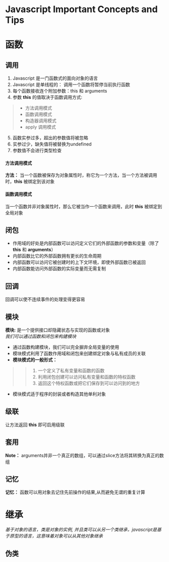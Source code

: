 # Javascript Important Concepts and Tips
# 函数
## 调用

1. Javascript 是一门函数式的面向对象的语言
2. Javascript 是单线程的： 调用一个函数将暂停当前执行函数
3. 每个函数接收连个附加参数：this 和 arguments
4. 参数 **this** 的值取决于函数调用方式:
> * 方法调用模式
> * 函数调用模式
> * 构造器调用模式
> * apply 调用模式
5. 函数实参过多，超出的参数值将被忽略
6. 实参过少，缺失值将被替换为undefined
7. 参数值不会进行类型检查

#### 方法调用模式
**方法：** 当一个函数被保存为对象属性时，称它为一个方法，当一个方法被调用时，**this** 被绑定到该对象


#### 函数调用模式
当一个函数并非对象属性时，那么它被当作一个函数来调用，此时 **this** 被绑定到全局对象

## 闭包
* 作用域的好处是内部函数可以访问定义它们的外部函数的参数和变量（除了 **this** 和 **arguments**）
* 内部函数比它的外部函数拥有更长的生命周期
* 内部函数可以访问它被创建时的上下文环境，即使外部函数已被返回
* 内部函数能访问外部函数的实际变量而无需复制

## 回调
回调可以使不连续事件的处理变得更容易

## 模块
**模块:** 是一个提供接口却隐藏状态与实现的函数或对象 <br/>
_我们可以通过函数和闭包来构建模块_
* 通过函数构建模块，我们可以完全摒弃全局变量的使用
* 模块模式利用了函数作用域和闭包来创建绑定对象与私有成员的关联
* **模块模式的一般形式：**
>> 1) 一个定义了私有变量和函数的函数
>> 2) 利用闭包创建可以访问私有变量和函数的特权函数
>> 3) 返回这个特权函数或把它们保存到可以访问到的地方
* 模块模式适于程序的封装或者构造其他单利对象

## 级联
让方法返回 **this** 即可启用级联

## 套用
**Note：** arguments并非一个真正的数组，可以通过slice方法将其转换为真正的数组

## 记忆
**记忆：** 函数可以用对象去记住先前操作的结果,从而避免无谓的重复计算

# 继承
_基于对象的语言，类是对象的实例, 并且类可以从另一个类继承，javascript是基于原型的语言，这意味着对象可以从其他对象继承_

## 伪类





